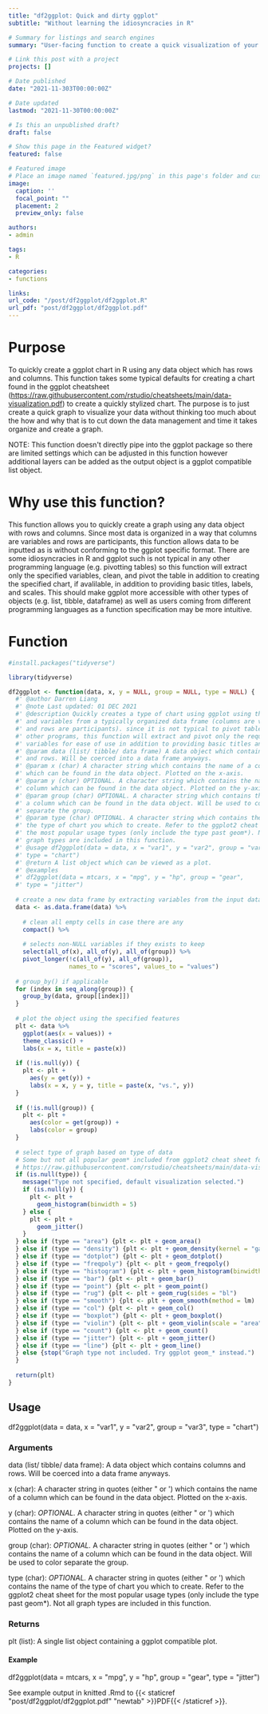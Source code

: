 ```yaml
---
title: "df2ggplot: Quick and dirty ggplot"
subtitle: "Without learning the idiosyncracies in R"

# Summary for listings and search engines
summary: "User-facing function to create a quick visualization of your data using the popular ggplot package in R."

# Link this post with a project
projects: []

# Date published
date: "2021-11-303T00:00:00Z"

# Date updated
lastmod: "2021-11-30T00:00:00Z"

# Is this an unpublished draft? 
draft: false

# Show this page in the Featured widget?
featured: false

# Featured image
# Place an image named `featured.jpg/png` in this page's folder and customize its options here.
image:
  caption: ''
  focal_point: ""
  placement: 2
  preview_only: false

authors:
- admin

tags:
- R

categories:
- functions

links:
url_code: "/post/df2ggplot/df2ggplot.R"
url_pdf: "post/df2ggplot/df2ggplot.pdf"
---
```


# Purpose

To quickly create a ggplot chart in R using any data object which has rows and columns. This function takes some typical defaults for creating a chart found in the ggplot cheatsheet (https://raw.githubusercontent.com/rstudio/cheatsheets/main/data-visualization.pdf) to create a quickly stylized chart. The purpose is to just create a quick graph to visualize your data without thinking too much about the how and why that is to cut down the data management and time it takes organize and create a graph. 

NOTE: This function doesn't directly pipe into the ggplot package so there are limited settings which can be adjusted in this function however additional layers can be added as the output object is a ggplot compatible list object. 

# Why use this function?

This function allows you to quickly create a graph using any data object with rows and columns. Since most data is organized in a way that columns are variables and rows are participants, this function allows data to be inputted as is without conforming to the ggplot specific format. There are some idiosyncracies in R and ggplot such is not typical in any other programming language (e.g. pivotting tables) so this function will extract only the specified variables, clean, and pivot the table in addition to creating the specified chart, if avalilable, in addition to providing basic titles, labels, and scales. This should make ggplot more accessible with other types of objects (e.g. list, tibble, dataframe) as well as users coming from different programming languages as a function specification may be more intuitive.

# Function

```r df2ggplot
#install.packages("tidyverse")

library(tidyverse)

df2ggplot <- function(data, x, y = NULL, group = NULL, type = NULL) {
  #' @author Darren Liang
  #' @note Last updated: 01 DEC 2021
  #' @description Quickly creates a type of chart using ggplot using the data
  #' and variables from a typically organized data frame (columns are variables
  #' and rows are participants). since it is not typical to pivot tables in
  #' other programs, this function will extract and pivot only the required
  #' variables for ease of use in addition to providing basic titles and labels.
  #' @param data (list/ tibble/ data frame) A data object which contains columns
  #' and rows. Will be coerced into a data frame anyways.
  #' @param x (char) A character string which contains the name of a column
  #' which can be found in the data object. Plotted on the x-axis.
  #' @param y (char) OPTIONAL. A character string which contains the name of a
  #' column which can be found in the data object. Plotted on the y-axis.
  #' @param group (char) OPTIONAL. A character string which contains the name of
  #' a column which can be found in the data object. Will be used to color
  #' separate the group.
  #' @param type (char) OPTIONAL. A character string which contains the name of
  #' the type of chart you which to create. Refer to the ggplot2 cheat sheet for
  #' the most popular usage types (only include the type past geom*). Not all
  #' graph types are included in this function.
  #' @usage df2ggplot(data = data, x = "var1", y = "var2", group = "var3",
  #' type = "chart")
  #' @return A list object which can be viewed as a plot.
  #' @examples
  #' df2ggplot(data = mtcars, x = "mpg", y = "hp", group = "gear",
  #' type = "jitter")
  
  # create a new data frame by extracting variables from the input data
  data <- as.data.frame(data) %>%
    
    # clean all empty cells in case there are any
    compact() %>%
    
    # selects non-NULL variables if they exists to keep
    select(all_of(x), all_of(y), all_of(group)) %>%
    pivot_longer(!c(all_of(y), all_of(group)),
                 names_to = "scores", values_to = "values")
  
  # group_by() if applicable
  for (index in seq_along(group)) {
    group_by(data, group[[index]])
  }
  
  # plot the object using the specified features
  plt <- data %>%
    ggplot(aes(x = values)) +
    theme_classic() +
    labs(x = x, title = paste(x))
  
  if (!is.null(y)) {
    plt <- plt +
      aes(y = get(y)) +
      labs(x = x, y = y, title = paste(x, "vs.", y))
  }
  
  if (!is.null(group)) {
    plt <- plt +
      aes(color = get(group)) +
      labs(color = group)
  }
  
  # select type of graph based on type of data
  # Some but not all popular geom* included from ggplot2 cheat sheet found at:
  # https://raw.githubusercontent.com/rstudio/cheatsheets/main/data-visualization.pdf
  if (is.null(type)) {
    message("Type not specified, default visualization selected.")
    if (is.null(y)) {
      plt <- plt +
        geom_histogram(binwidth = 5)
    } else {
      plt <- plt +
        geom_jitter()
    }
  } else if (type == "area") {plt <- plt + geom_area()
  } else if (type == "density") {plt <- plt + geom_density(kernel = "gaussian")
  } else if (type == "dotplot") {plt <- plt + geom_dotplot()
  } else if (type == "freqpoly") {plt <- plt + geom_freqpoly()
  } else if (type == "histogram") {plt <- plt + geom_histogram(binwidth = 5)
  } else if (type == "bar") {plt <- plt + geom_bar()
  } else if (type == "point") {plt <- plt + geom_point()
  } else if (type == "rug") {plt <- plt + geom_rug(sides = "bl")
  } else if (type == "smooth") {plt <- plt + geom_smooth(method = lm)
  } else if (type == "col") {plt <- plt + geom_col()
  } else if (type == "boxplot") {plt <- plt + geom_boxplot()
  } else if (type == "violin") {plt <- plt + geom_violin(scale = "area")
  } else if (type == "count") {plt <- plt + geom_count()
  } else if (type == "jitter") {plt <- plt + geom_jitter()
  } else if (type == "line") {plt <- plt + geom_line()
  } else {stop("Graph type not included. Try ggplot geom_* instead.")
  }
  
  return(plt)
}

```

## Usage
df2ggplot(data = data, x = "var1", y = "var2", group = "var3", type = "chart")

### Arguments
data (list/ tibble/ data frame): A data object which contains columns and rows. Will be coerced into a data frame anyways.

x (char): A character string in quotes (either " or ') which contains the name of a column which can be found in the data object. Plotted on the x-axis.

y (char): *OPTIONAL.* A character string in quotes (either " or ') which contains the name of a column which can be found in the data object. Plotted on the y-axis.

group (char): *OPTIONAL.* A character string in quotes (either " or ') which contains the name of a column which can be found in the data object. Will be used to color separate the group.

type (char): *OPTIONAL.* A character string in quotes (either " or ') which contains the name of the type of chart you which to create. Refer to the ggplot2 cheat sheet for the most popular usage types (only include the type past geom*). Not all graph types are included in this function.

### Returns
plt (list): A single list object containing a ggplot compatible plot.

#### Example
df2ggplot(data = mtcars, x = "mpg", y = "hp", group = "gear", type = "jitter")

See example output in knitted .Rmd to {{< staticref "post/df2ggplot/df2ggplot.pdf" "newtab" >}}PDF{{< /staticref >}}.